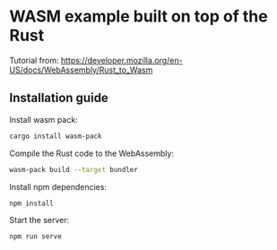 # WASM example built on top of the Rust

Tutorial from: https://developer.mozilla.org/en-US/docs/WebAssembly/Rust_to_Wasm

## Installation guide

Install wasm pack:

```bash
cargo install wasm-pack
```

Compile the Rust code to the WebAssembly:

```bash
wasm-pack build --target bundler
```

Install npm dependencies:

```bash
npm install
```

Start the server:

```bash
npm run serve
```
